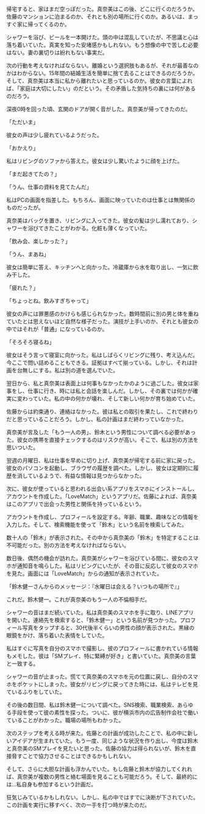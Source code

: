 帰宅すると、家はまだ空っぽだった。真奈美はこの後、どこに行くのだろうか。佐藤のマンションに泊まるのか、それとも別の場所に行くのか。あるいは、まっすぐ家に帰ってくるのか。

シャワーを浴び、ビールを一本開けた。頭の中は混乱していたが、不思議と心は落ち着いていた。真実を知った安堵感かもしれない。もう想像の中で苦しむ必要はない。妻の裏切りは紛れもない事実だ。

次の行動を考えなければならない。離婚という選択肢もあるが、それが最善なのかはわからない。15年間の結婚生活を簡単に捨て去ることはできるのだろうか。そして、真奈美は本当に私から離れたいと思っているのか。彼女の言葉によれば、「家庭は大切にしたい」のだという。その矛盾した気持ちの裏には何があるのだろう。

深夜0時を回った頃、玄関のドアが開く音がした。真奈美が帰ってきたのだ。

「ただいま」

彼女の声は少し疲れているようだった。

「おかえり」

私はリビングのソファから答えた。彼女は少し驚いたように顔を上げた。

「まだ起きてたの？」

「うん、仕事の資料を見てたんだ」

私はPCの画面を指差した。もちろん、画面に映っていたのは仕事とは無関係のものだったが。

真奈美はバッグを置き、リビングに入ってきた。彼女の髪は少し濡れており、シャワーを浴びてきたことがわかる。化粧も薄くなっていた。

「飲み会、楽しかった？」

「うん、まあね」

彼女は簡単に答え、キッチンへと向かった。冷蔵庫から水を取り出し、一気に飲み干した。

「疲れた？」

「ちょっとね。飲みすぎちゃって」

彼女の声には罪悪感のかけらも感じられなかった。数時間前に別の男と体を重ねていたとは思えないほど自然な様子だった。演技が上手いのか、それとも彼女の中ではそれが「普通」になっているのか。

「そろそろ寝るね」

彼女はそう言って寝室に向かった。私はしばらくリビングに残り、考え込んだ。今ここで問い詰めることもできる。証拠はすべて揃っている。しかし、それは計画を台無しにする。私は別の道を選んでいた。

翌日から、私と真奈美は表面上は何事もなかったかのように過ごした。彼女は家事をし、仕事に行き、時には私と会話を楽しんだ。しかし、その裏では何かが確実に変わっていた。私の中の何かが壊れ、そして新しい何かが育ち始めていた。

佐藤からは約束通り、連絡はなかった。彼は私との取引を果たし、これで終わりだと思っていることだろう。しかし、私の計画はまだ終わっていなかった。

真奈美が言及した「もう一人の男」、鈴木という男性について調べる必要があった。彼女の携帯を直接チェックするのはリスクが高い。そこで、私は別の方法を思いついた。

翌週の月曜日、私は仕事を早めに切り上げ、真奈美が帰宅する前に家に戻った。彼女のパソコンを起動し、ブラウザの履歴を調べた。しかし、彼女は定期的に履歴を消しているようで、有益な情報は見つからなかった。

次に、彼女が使っていると思われる出会い系アプリをスマホにインストールし、アカウントを作成した。「LoveMatch」というアプリだ。佐藤によれば、真奈美はこのアプリで出会った男性と関係を持っているという。

アカウントを作成し、プロフィールを設定する。年齢、職業、趣味などの情報を入力した。そして、検索機能を使って「鈴木」という名前を検索してみた。

数十人の「鈴木」が表示された。その中から真奈美の「鈴木」を特定することは不可能だった。別の方法を考えなければならない。

数日後、偶然の機会が訪れた。真奈美がシャワーを浴びている間に、彼女のスマホが通知音を鳴らした。私はリビングにいたが、その音に反応して彼女のスマホを見た。画面には「LoveMatch」からの通知が表示されていた。

「鈴木健一さんからのメッセージ：『水曜日は会える？いつもの場所で』」

これだ。鈴木健一。これが真奈美のもう一人の不倫相手だ。

シャワーの音はまだ続いていた。私は真奈美のスマホを手に取り、LINEアプリを開いた。連絡先を検索すると、「鈴木健一」という名前が見つかった。プロフィール写真をタップすると、30代後半くらいの男性の顔が表示された。黒縁の眼鏡をかけ、落ち着いた表情をしていた。

私はすぐに写真を自分のスマホで撮影し、彼のプロフィールに書かれている情報もメモした。彼は「SMプレイ、特に緊縛が好き」と書いていた。真奈美の言葉と一致する。

シャワーの音が止まった。慌てて真奈美のスマホを元の位置に戻し、自分のスマホをポケットにしまった。彼女がリビングに戻ってきた時には、私はテレビを見ているふりをしていた。

その後の数日間、私は鈴木健一について調べた。SNS検索、職業検索、あらゆる手段を使って彼の素性を探った。ついに、彼が横浜市内の広告制作会社で働いていることがわかった。職場の場所もわかった。

次のステップを考える時が来た。佐藤との計画が成功したことで、私の中に新しいアイデアが生まれていた。もう一度、同じような状況を作り出し、今度は鈴木と真奈美のSMプレイを見たいと思った。佐藤の協力は得られないが、鈴木を直接脅すことで協力させることはできるかもしれない。

そして、さらに大胆な計画も浮かんでいた。もし佐藤と鈴木が協力してくれれば、真奈美が複数の男性と絡む場面を見ることも可能だろう。そして、最終的には…私自身も参加するという計画だ。

狂気じみているかもしれない。しかし、私の中ではすでに決断が下されていた。この計画を実行に移すべく、次の一手を打つ時が来たのだ。